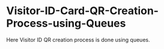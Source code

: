 # Visitor-ID-Card-QR-Creation-Process-using-Queues
Here Visitor ID QR creation process is done using queues. 
